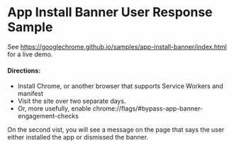 App Install Banner User Response Sample
===

See https://googlechrome.github.io/samples/app-install-banner/index.html for a live demo.


#### Directions:

* Install Chrome, or another browser that supports Service Workers and manifest
* Visit the site over two separate days.
* Or, more usefully, enable chrome://flags/#bypass-app-banner-engagement-checks

On the second vist, you will see a message on the page that says the user either installed the app or dismissed the banner.